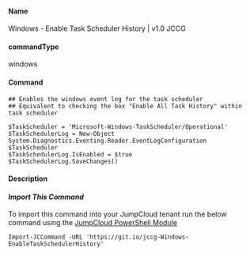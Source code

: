 #### Name

Windows - Enable Task Scheduler History  | v1.0 JCCG

#### commandType

windows

#### Command

```
## Enables the windows event log for the task scheduler
## Equivalent to checking the box "Enable All Task History" within task scheduler

$TaskScheduler = 'Microsoft-Windows-TaskScheduler/Operational'
$TaskSchedulerLog = New-Object System.Diagnostics.Eventing.Reader.EventLogConfiguration $TaskScheduler
$TaskSchedulerLog.IsEnabled = $true
$TaskSchedulerLog.SaveChanges()
```

#### Description


#### *Import This Command*

To import this command into your JumpCloud tenant run the below command using the [JumpCloud PowerShell Module](https://github.com/TheJumpCloud/support/wiki/Installing-the-JumpCloud-PowerShell-Module)

```
Import-JCCommand -URL 'https://git.io/jccg-Windows-EnableTaskSchedulerHistory'
```
